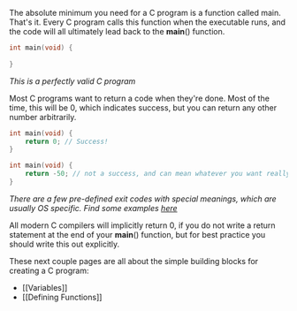 The absolute minimum you need for a C program is a function called main. 
That's it. Every C program calls this function when the executable runs, and the code will all ultimately lead back to the **main**() function.

```c
int main(void) {
	
}
```
*This is a perfectly valid C program*

Most C programs want to return a code when they're done. Most of the time, this will be 0, which indicates success, but you can return any other number arbitrarily.

```c
int main(void) {
	return 0; // Success!
}

int main(void) {
	return -50; // not a success, and can mean whatever you want really.
}
```
*There are a few pre-defined exit codes with special meanings, which are usually OS specific.
Find some examples [here](https://en.wikipedia.org/wiki/Errno.h)*

All modern C compilers will implicitly return 0, if you do not write a return statement at the end of your **main**() function, but for best practice you should write this out explicitly. 

These next couple pages are all about the simple building blocks for creating a C program:
- [[Variables]]
- [[Defining Functions]]

